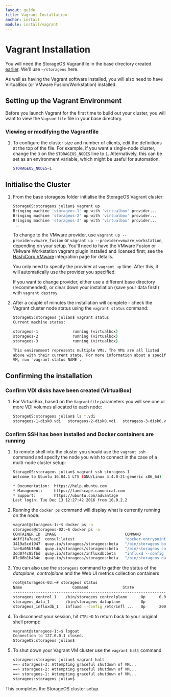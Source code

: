 ```yaml
---
layout: guide
title: Vagrant Installation
anchor: install
module: install/vagrant
---
```


# Vagrant Installation

You will need the StorageOS Vagrantfile in the base directory created [earlier](deployment.html). We'll use `~/storageos` here.

As well as having the Vagrant software installed, you will also need to have VirtualBox (or VMware Fusion/Workstation) installed.

## Setting up the Vagrant Environment

Before you launch Vagrant for the first time to build out your cluster, you will want to view the `Vagrantfile` file in your base directory.

### Viewing or modifying the Vagrantfile

1.  To configure the cluster size and number of clients, edit the definitions at the top of the file.  For example, if you want a single-node cluster, change the `3` on the `STORAGEOS_NODES` line to `1`. Alternatively, this can be set as an environment variable, which might be useful for automation.

    ```bash
    STORAGEOS_NODES=1
    ```

## Initialise the Cluster

1.  From the base storageos folder initialise the StorageOS Vagrant cluster:

    ```bash
    StorageOS:storageos julian$ vagrant up
    Bringing machine 'storageos-1' up with 'virtualbox' provider...
    Bringing machine 'storageos-2' up with 'virtualbox' provider...
    Bringing machine 'storageos-3' up with 'virtualbox' provider...
    ...
    ```

    To change to the VMware provider, use `vagrant up --provider=vmware_fusion` or `vagrant up --provider=vmware_workstation`, depending
    on your setup. You'll need to have the VMware Fusion or VMware Workstation vagrant plugin installed and licensed first; see the
    [HashiCorp VMware](https://www.vagrantup.com/vmware/) integration page for details.

    You only need to specify the provider at `vagrant up` time. After this, it will automatically use the provider you specified.

    If you want to change provider, either use a different base directory (recommended), or clear down your installation
    (save your data first!) with `vagrant destroy`.

1.  After a couple of minutes the installation will complete - check the Vagrant cluster node status using the `vagrant status` command:

    ```bash
    StorageOS:storageos julian$ vagrant status
    Current machine states:

    storageos-1               running (virtualbox)
    storageos-2               running (virtualbox)
    storageos-3               running (virtualbox)

    This environment represents multiple VMs. The VMs are all listed
    above with their current state. For more information about a specific
    VM, run `vagrant status NAME`.
    ```

## Confirming the installation

### Confirm VDI disks have been created (VirtualBox)

1.  For VirtualBox, based on the `Vagrantfile` parameters you will see one or more VDI volumes allocated to each node:

    ```bash
    StorageOS:storageos julian$ ls *.vdi
    storageos-1-disk0.vdi	storageos-2-disk0.vdi	storageos-3-disk0.vdi
    ```

### Confirm SSH has been installed and Docker containers are running

1.  To remote shell into the cluster you should use the `vagrant ssh` command and specify the node you wish to connect in the case of a multi-node cluster setup:

    ```bash
    StorageOS:storageos julian$ vagrant ssh storageos-1
    Welcome to Ubuntu 16.04.1 LTS (GNU/Linux 4.4.0-21-generic x86_64)

    * Documentation:  https://help.ubuntu.com
    * Management:     https://landscape.canonical.com
    * Support:        https://ubuntu.com/advantage
    Last login: Tue Dec 13 12:27:42 2016 from 10.0.2.2
    ```

1.  Running the `docker ps` command will display what is currently running on the node:

    ```bash
    vagrant@storageos-1:~$ docker ps -a
    storageos@storageos-02:~$ docker ps -a
    CONTAINER ID  IMAGE                              COMMAND                  CREATED        STATUS                  PORTS                                                                                                           NAMES
    4dff1fa7eec2  consul:latest                      "docker-entrypoint.sh"   4 minutes ago  Up 3 minutes                                                                                                                            consul
    3419a5cd1947  quay.io/storageos/storageos:beta   "/bin/storageos boots"   12 days ago    Exited (0) 12 days ago                                                                                                                  storageos_cli_run_1
    1ae8a05b15db  quay.io/storageos/storageos:beta   "/bin/storageos contr"   12 days ago    Up 3 minutes            0.0.0.0:4222->4222/tcp, 0.0.0.0:8000->8000/tcp, 0.0.0.0:8222->8222/tcp, 0.0.0.0:80->8000/tcp                    storageos_control_1
    3dd074c85fbd  quay.io/storageos/influxdb:beta    "influxd --config /et"   12 days ago    Up 3 minutes            2003/tcp, 4242/tcp, 8083/tcp, 8088/tcp, 25826/tcp, 8086/udp, 0.0.0.0:8086->8086/tcp, 0.0.0.0:25826->25826/udp   storageos_influxdb_1
    87e86b1b434e  quay.io/storageos/storageos:beta   "/bin/storageos datap"   12 days ago    Up 4 minutes                                                                                                                            storageos_data_1
    ```

1.  You can also use the `storageos` command to gather the status of the *dataplane*, *controlplane* and the Web UI metrics collection containers

    ```bash
    root@storageos-03:~# storageos status
    Name                      Command               State                                                            Ports
    ----------------------------------------------------------------------------------------------------------------------------------------------------------------------------------------
    storageos_control_1    /bin/storageos controlplane      Up      0.0.0.0:13700->13700/tcp, 0.0.0.0:13700->13700/udp, 0.0.0.0:4222->4222/tcp, 0.0.0.0:80->8000/tcp, 0.0.0.0:8222->8222/tcp
    storageos_data_1       /bin/storageos dataplane         Up
    storageos_influxdb_1   influxd --config /etc/infl ...   Up      2003/tcp, 25826/tcp, 0.0.0.0:25826->25826/udp, 4242/tcp, 8083/tcp, 0.0.0.0:8086->8086/tcp, 8086/udp, 8088/tcp
    ```

1.  To disconnect your session, hit `CTRL+D` to return back to your original shell prompt:

    ```bash
    vagrant@storageos-1:~$ logout
    Connection to 127.0.0.1 closed.
    StorageOS:storageos julian$
    ```

1.  To shut down your Vagrant VM cluster use the `vagrant halt` command.

    ```bash
    storageos:storageos julian$ vagrant halt
    ==> storageos-3: Attempting graceful shutdown of VM...
    ==> storageos-2: Attempting graceful shutdown of VM...
    ==> storageos-1: Attempting graceful shutdown of VM...
    storageos:storageos julian$
    ```

This completes the StorageOS cluster setup.
